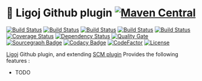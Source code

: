 # :link: Ligoj Github plugin [![Maven Central](https://maven-badges.herokuapp.com/maven-central/org.ligoj.plugin/plugin-scm-github/badge.svg)](https://maven-badges.herokuapp.com/maven-central/org.ligoj.plugin/plugin-scm-github)

[![Build Status](https://travis-ci.org/ligoj/plugin-scm-github.svg?branch=master)](https://travis-ci.org/ligoj/plugin-scm-github)
[![Build Status](https://circleci.com/gh/ligoj/plugin-scm-github.svg?style=svg)](https://circleci.com/gh/ligoj/plugin-scm-github)
[![Build Status](https://codeship.com/projects/5f2fc330-7924-0135-d64e-72e022e3baa6/status?branch=master)](https://codeship.com/projects/244936)
[![Build Status](https://semaphoreci.com/api/v1/ligoj/plugin-scm-github/branches/master/shields_badge.svg)](https://semaphoreci.com/ligoj/plugin-scm-github)
[![Build Status](https://ci.appveyor.com/api/projects/status/5a0lx6jsqp6ku15m/branch/master?svg=true)](https://ci.appveyor.com/project/ligoj/plugin-scm-github/branch/master)
[![Coverage Status](https://coveralls.io/repos/github/ligoj/plugin-scm-github/badge.svg?branch=master)](https://coveralls.io/github/ligoj/plugin-scm-github?branch=master)
[![Dependency Status](https://www.versioneye.com/user/projects/58caeda8dcaf9e0041b5b978/badge.svg?style=flat)](https://www.versioneye.com/user/projects/58caeda8dcaf9e0041b5b978)
[![Quality Gate](https://sonarcloud.io/api/badges/gate?key=org.ligoj.plugin:plugin-scm-github)](https://sonarcloud.io/dashboard/index/org.ligoj.plugin:plugin-scm-github)
[![Sourcegraph Badge](https://sourcegraph.com/github.com/ligoj/plugin-scm-github/-/badge.svg)](https://sourcegraph.com/github.com/ligoj/plugin-scm-github?badge)
[![Codacy Badge](https://api.codacy.com/project/badge/Grade/ffc7e54dd80440cbb2ee4882edddda04)](https://www.codacy.com/app/ligoj/plugin-scm-github?utm_source=github.com&amp;utm_medium=referral&amp;utm_content=ligoj/plugin-scm-github&amp;utm_campaign=Badge_Grade)
[![CodeFactor](https://www.codefactor.io/repository/github/ligoj/plugin-scm-github/badge)](https://www.codefactor.io/repository/github/ligoj/plugin-scm-github)
[![License](http://img.shields.io/:license-mit-blue.svg)](http://gus.mit-license.org/)

[Ligoj](https://github.com/ligoj/ligoj) Github plugin, and extending [SCM plugin](https://github.com/ligoj/plugin-scm)
Provides the following features :
- TODO 
